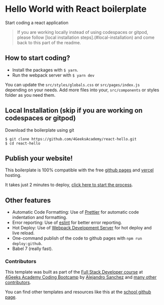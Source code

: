# Hello World with React boilerplate

Start coding a react application

> If you are working locally instead of using codespaces or gitpod, please follow [local installation steps].(#local-installation) and come back to this part of the readme.

## How to start coding?

- Install the packages with `$ yarn`.
- Run the webpack server with `$ yarn dev`

You can update the `src/styles/globals.css` or `src/pages/index.js` depending on your needs.
Add more files into your, `src/components` or styles folder as you need them.

## Local Installation (skip if you are working on codespaces or gitpod)

Download the boilerplate using git

```
$ git clone https://github.com/4GeeksAcademy/react-hello.git
$ cd react-hello
```

## Publish your website!

This boilerplate is 100% compatible with the free [github pages](https://pages.github.com/) and [vercel](https://vercel.com/) hosting.

It takes just 2 minutes to deploy, [click here to start the process](https://github.com/4GeeksAcademy/react-hello/blob/master/docs/DEPLOY.md).

## Other features

- Automatic Code Formatting: Use of [Prettier](https://prettier.io/) for automatic code indentation and formatting.
- Error reporting: Use of [eslint](https://eslint.org/) for better error reporting.
- Hot Deploy: Use of [Webpack Development Server](https://webpack.js.org/configuration/dev-server/) for hot deploy and live reload.
- One-command publish of the code to github pages with `npm run deploy:github`.
- Babel 7 (really fast).

### Contributors

This template was built as part of the [Full Stack Developer course](https://4geeksacademy.com/us/coding-bootcamps/part-time-full-stack-developer) at [4Geeks Academy Coding Bootcamp](https://4geeksacademy.com/us/coding-bootcamp) by [Alejandro Sanchez](https://twitter.com/alesanchezr) and [many other contributors](https://github.com/4GeeksAcademy/react-hello/graphs/contributors).

You can find other templates and resources like this at the [school github page](https://github.com/4geeksacademy/).

